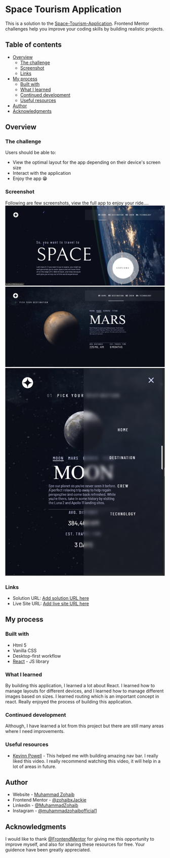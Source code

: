 # Space Tourism Application

This is a solution to the [Space-Tourism-Application](https://www.frontendmentor.io/challenges/space-tourism-multipage-website-gRWj1URZ3). Frontend Mentor challenges help you improve your coding skills by building realistic projects. 

## Table of contents

- [Overview](#overview)
  - [The challenge](#the-challenge)
  - [Screenshot](#screenshot)
  - [Links](#links)
- [My process](#my-process)
  - [Built with](#built-with)
  - [What I learned](#what-i-learned)
  - [Continued development](#continued-development)
  - [Useful resources](#useful-resources)
- [Author](#author)
- [Acknowledgments](#acknowledgments)


## Overview

### The challenge

Users should be able to:

- View the optimal layout for the app depending on their device's screen size
- Interact with the application
- Enjoy the app 😁

### Screenshot
Following are few screenshots, view the full app to enjoy your ride....
![](./src/assets/Screenshot_1.jpg)
![](./src/assets/Screenshot_2.jpg)
![](./src/assets/Screenshot_3.jpg)


### Links

- Solution URL: [Add solution URL here](https://github.com/zohaibxJackie/Rock-Paper-Scissors-Game)
- Live Site URL: [Add live site URL here](https://your-live-site-url.com)

## My process

### Built with

- Html 5
- Vanilla CSS
- Desktop-first workflow
- [React](https://reactjs.org/) - JS library

### What I learned
By building this application, I learned a lot about React. I learned how to manage layouts for different devices, and I learned how to manage different images based on sizes. I learned routing which is an important concept in react. Really enjoyed the process of building this application.

### Continued development

Although, I have learned a lot from this project but there are still many areas where I need improvements.

### Useful resources

- [Kevinn Powell](https://youtu.be/HbBMp6yUXO0?si=BM2JNafBn0UwmIdK) - This helped me with building amazing nav bar. I really liked this video. I really recommend watching this video, it will help in a lot of areas in future.


## Author

- Website - [Muhammad Zohaib](https://muhammadzohaib4.wordpress.com/)
- Frontend Mentor - [@zohaibxJackie](https://www.frontendmentor.io/profile/zohaibxJackie)
- Linkedin - [@MuhammadZohaib](www.linkedin.com/in/muhammad-zohaib-a42923316)
- Instagram - [@muhammadzohaibofficial1](https://www.instagram.com/muhammadzohaibofficial1?igsh=bHQwN3FoMm5idXd2)

## Acknowledgments

I would like to thank [@FrontendMentor](https://www.frontendmentor.io/) for giving me this opportunity to improve myself, and also for sharing these resources for free. Your guidence have been greatly appreciated.

